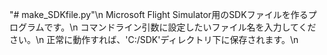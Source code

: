 "# make_SDKfile.py"\n
Microsoft Flight Simulator用のSDKファイルを作るプログラムです。\n
コマンドライン引数に設定したいファイル名を入力してください。\n
正常に動作すれば、'C:/SDK'ディレクトリ下に保存されます。\n

